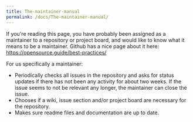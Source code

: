 ```yaml
---
title: The-maintainer-manual
permalink: /docs/The-maintainer-manual/
---
```


If you're reading this page, you have probably been assigned as a maintainer to a repository or project board, and would like to know what it means to be a maintainer. Github has a nice page about it here: https://opensource.guide/best-practices/

For us specifically a maintainer:

* Periodically checks all issues in the repository and asks for status updates if there has not been any activity for about two weeks. If the issue seems to not be relevant any longer, the maintainer can close the issue.
* Chooses if a wiki, issue section and/or project board are necessary for the repository.
* Makes sure readme files and documentation are up to date.

